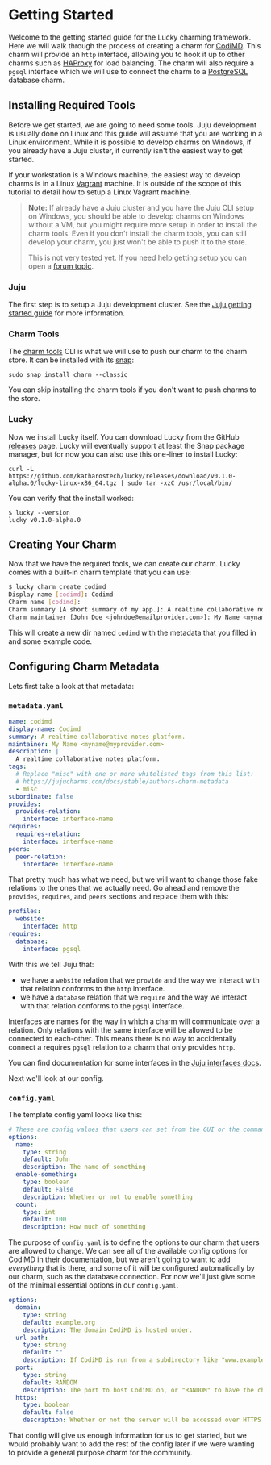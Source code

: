 # Getting Started

Welcome to the getting started guide for the Lucky charming framework. Here we will walk through the process of creating a charm for [CodiMD]. This charm will provide an `http` interface, allowing you to hook it up to other charms such as [HAProxy] for load balancing. The charm will also require a `pgsql` interface which we will use to connect the charm to a [PostgreSQL] database charm.

[CodiMD]: https://github.com/hackmdio/codimd
[HaProxy]: https://jaas.ai/haproxy
[PostgreSQL]: https://jaas.ai/postgresql


## Installing Required Tools

Before we get started, we are going to need some tools. Juju development is usually done on Linux and this guide will assume that you are working in a Linux environment. While it is possible to develop charms on Windows, if you already have a Juju cluster, it currently isn't the easiest way to get started.

If your workstation is a Windows machine, the easiest way to develop charms is in a Linux [Vagrant] machine. It is outside of the scope of this tutorial to detail how to setup a Linux Vagrant machine.

> **Note:** If already have a Juju cluster and you have the Juju CLI setup on Windows, you should be able to develop charms on Windows without a VM, but you might require more setup in order to install the charm tools. Even if you don't install the charm tools, you can still develop your charm, you just won't be able to push it to the store.
>
> This is not very tested yet. If you need help getting setup you can open a [forum topic][forum_topic].

[Vagrant]: https://www.vagrantup.com/
[forum_topic]: https://discourse.jujucharms.com/c/related-software/lucky

### Juju

The first step is to setup a Juju development cluster. See the [Juju getting started guide][jgsg] for more information.

[jgsg]: https://jaas.ai/docs/getting-started-with-juju

### Charm Tools

The [charm tools][ct] CLI is what we will use to push our charm to the charm store. It can be installed with its [snap][ct_snap]:

    sudo snap install charm --classic

[ct]: https://github.com/juju/charm-tools
[ct_snap]: https://snapcraft.io/charm

You can skip installing the charm tools if you don't want to push charms to the store.

### Lucky

Now we install Lucky itself. You can download Lucky from the GitHub [releases] page. Lucky will eventually support at least the Snap package manager, but for now you can also use this one-liner to install Lucky:

    curl -L https://github.com/katharostech/lucky/releases/download/v0.1.0-alpha.0/lucky-linux-x86_64.tgz | sudo tar -xzC /usr/local/bin/

You can verify that the install worked:

    $ lucky --version
    lucky v0.1.0-alpha.0

[releases]: https://github.com/katharostech/lucky/releases

## Creating Your Charm

Now that we have the required tools, we can create our charm. Lucky comes with a built-in charm template that you can use:

```bash
$ lucky charm create codimd
Display name [codimd]: Codimd
Charm name [codimd]: 
Charm summary [A short summary of my app.]: A realtime collaborative notes platform.
Charm maintainer [John Doe <johndoe@emailprovider.com>]: My Name <myname@myprovider.com>
```

This will create a new dir named `codimd` with the metadata that you filled in and some example code.

## Configuring Charm Metadata

Lets first take a look at that metadata:

### `metadata.yaml`

```yaml
name: codimd
display-name: Codimd
summary: A realtime collaborative notes platform.
maintainer: My Name <myname@myprovider.com>
description: |
  A realtime collaborative notes platform.
tags:
  # Replace "misc" with one or more whitelisted tags from this list:
  # https://jujucharms.com/docs/stable/authors-charm-metadata
  - misc
subordinate: false
provides:
  provides-relation:
    interface: interface-name
requires:
  requires-relation:
    interface: interface-name
peers:
  peer-relation:
    interface: interface-name
```

That pretty much has what we need, but we will want to change those fake relations to the ones that we actually need. Go ahead and remove the `provides`, `requires`, and `peers` sections and replace them with this:

```yaml
profiles:
  website:
    interface: http
requires:
  database:
    interface: pgsql
```

With this we tell Juju that:

  - we have a `website` relation that we `provide` and the way we interact with that relation conforms to the `http` interface.
  - we have a `database` relation that we `require` and the way we interact with that relation conforms to the `pgsql` interface.

Interfaces are names for the way in which a charm will communicate over a relation. Only relations with the same interface will be allowed to be connected to each-other. This means there is no way to accidentally connect a requires `pgsql` relation to a charm that only provides `http`.

You can find documentation for some interfaces in the [Juju interfaces docs][jid].

Next we'll look at our config.

[jid]: https://discourse.jujucharms.com/c/docs/interfaces

### `config.yaml`

The template config yaml looks like this:

```yaml
# These are config values that users can set from the GUI or the commandline
options:
  name:
    type: string
    default: John
    description: The name of something
  enable-something:
    type: boolean
    default: False
    description: Whether or not to enable something
  count:
    type: int
    default: 100
    description: How much of something
```

The purpose of `config.yaml` is to define the options to our charm that users are allowed to change. We can see all of the available config options for CodiMD in their [documentation][codi_config_doc], but we aren't going to want to add *everything* that is there, and some of it will be configured automatically by our charm, such as the database connection. For now we'll just give some of the minimal essential options in our `config.yaml`.

```yaml
options:
  domain:
    type: string
    default: example.org
    description: The domain CodiMD is hosted under.
  url-path:
    type: string
    default: ""
    description: If CodiMD is run from a subdirectory like "www.example.com/<urlpath>"
  port:
    type: string
    default: RANDOM
    description: The port to host CodiMD on, or "RANDOM" to have the charm pick a random port.
  https:
    type: boolean
    default: false
    description: Whether or not the server will be accessed over HTTPS
```

That config will give us enough information for us to get started, but we would probably want to add the rest of the config later if we were wanting to provide a general purpose charm for the community.

[codi_config_doc]: https://github.com/codimd/server/blob/master/docs/configuration-env-vars.md
